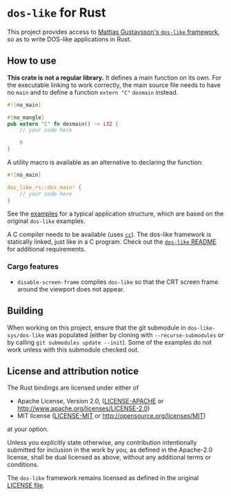 # `dos-like` for Rust

This project provides access to [Mattias Gustavsson's `dos-like` framework][1],
so as to write DOS-like applications in Rust.

[1]: https://github.com/mattiasgustavsson/dos-like

## How to use

**This crate is not a regular library.**
It defines a main function on its own.
For the executable linking to work correctly,
the main source file needs to have no `main`
and to define a function `extern "C"` `dosmain` instead.

```rust
#![no_main]

#[no_mangle]
pub extern "C" fn dosmain() -> i32 {
    // your code here

    0
}
```

A utility macro is available as an alternative to declaring the function:

```rust
#![no_main]

dos_like_rs::dos_main! {
    // your code here
}
```

See the [examples](examples) for a typical application structure,
which are based on the original `dos-like` examples.

A C compiler needs to be available (uses [`cc`](https://crates.io/crates/cc)).
The dos-like framework is statically linked,
just like in a C program.
Check out the [`dos-like` README][2] for additional requirements.

[2]: https://github.com/mattiasgustavsson/dos-like#readme

### Cargo features

- `disable-screen-frame` compiles `dos-like` so that
the CRT screen frame around the viewport does not appear.

## Building

When working on this project,
ensure that the git submodule in `dos-like-sys/dos-like` was populated
(either by cloning with `--recurse-submodules`
or by calling `git submodules update --init`).
Some of the examples do not work unless with this submodule checked out.

## License and attribution notice

The Rust bindings are licensed under either of

- Apache License, Version 2.0, ([LICENSE-APACHE](LICENSE-APACHE) or <http://www.apache.org/licenses/LICENSE-2.0>)
- MIT license ([LICENSE-MIT](LICENSE-MIT) or <http://opensource.org/licenses/MIT>)

at your option.

Unless you explicitly state otherwise, any contribution intentionally submitted
for inclusion in the work by you, as defined in the Apache-2.0 license, shall be dual licensed as above, without any
additional terms or conditions.

The `dos-like` framework remains licensed
as defined in the original [LICENSE file](dos-like-sys/dos-like/LICENSE).
